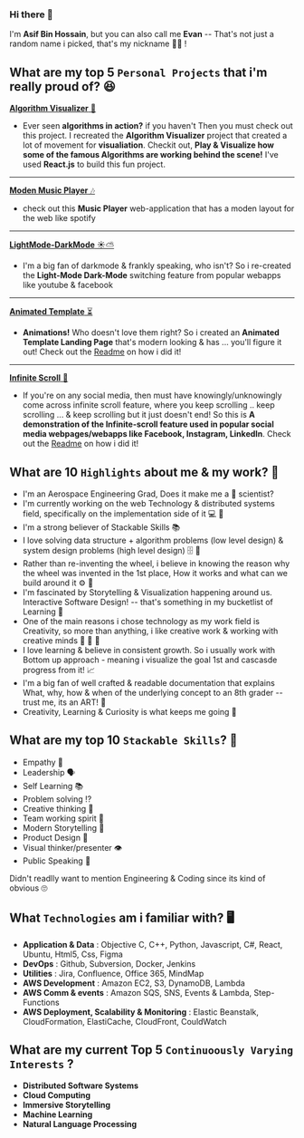 ### Hi there 👋
I'm **Asif Bin Hossain**, but you can also call me **Evan** -- That's not just a random name i picked, that's my nickname 🧛‍♂️ !

## What are my top 5 `Personal Projects` that i'm really proud of? 😆

[**Algorithm Visualizer** 🔢](https://ahossa.github.io/pathfinding-visualizer/)
- Ever seen **algorithms in action?** if you haven't Then you must check out this project. I recreated the **Algorithm Visualizer** project that created a lot of movement for **visualiation**. Checkit out, **Play & Visualize how some of the famous Algorithms are working behind the scene!** I've used **React.js** to build this fun project.

***
[**Moden Music Player** 🎶](https://ahossa.github.io/moden-music-player/)
- check out this **Music Player** web-application that has a moden layout for the web like spotify

***
[**LightMode-DarkMode** ☀️⛅](https://ahossa.github.io/light-dark-mode/)
- I'm a big fan of darkmode & frankly speaking, who isn't? So i re-created the **Light-Mode Dark-Mode** switching feature from popular webapps like youtube & facebook


***
[**Animated Template** ⏳](https://ahossa.github.io/animated-template/) 
- **Animations!** Who doesn't love them right? So i created an **Animated Template Landing Page** that's modern looking & has ... you'll figure it out! Check out the [Readme](https://github.com/ahossa/animated-template) on how i did it!

***
[**Infinite Scroll** 📜](https://ahossa.github.io/infinite-scroll-priv/)
- If you're on any social media, then must have knowingly/unknowingly come across infinite scroll feature, where you keep scrolling .. keep scrolling ... & keep scrolling but it just doesn't end! So this is **A demonstration of the Infinite-scroll feature used in popular social media webpages/webapps like Facebook, Instagram, LinkedIn**. Check out the [Readme](https://github.com/ahossa/inifinite-scroll/wiki) on how i did it!

## What are 10 `Highlights` about me & my work? 🔭 
- I'm an Aerospace Engineering Grad, Does it make me a :rocket:	scientist?
- I'm currently working on the web Technology & distributed systems field, specifically on the implementation side of it  💻 🔗 
- I'm a strong believer of Stackable Skills 📚
- I love solving data structure + algorithm problems (low level design) & system design problems (high level design) 🗄️ 💾
- Rather than re-inventing the wheel, i believe in knowing the reason why the wheel was invented in the 1st place, How it works and what can we build around it ⚙️ 🚗
- I'm fascinated by Storytelling & Visualization happening around us. Interactive Software Design! -- that's something in my bucketlist of Learning 🤩
- One of the main reasons i chose technology as my work field is Creativity, so more than anything, i like creative work & working with creative minds 🧠 🧠 🧠
- I love learning & believe in consistent growth. So i usually work with Bottom up approach - meaning i visualize the goal 1st and cascasde progress from it! 📈
- I'm a big fan of well crafted & readable documentation that explains What, why, how & when of the underlying concept to an 8th grader -- trust me, its an ART! 🎨
- Creativity, Learning & Curiosity is what keeps me going 🤔 

## What are my top 10 `Stackable Skills`? 🧱
- Empathy 🤗
- Leadership 🗣️
- Self Learning 📚
- Problem solving ⁉️
- Creative thinking 🧠
- Team working spirit 🤝
- Modern Storytelling 💭
- Product Design 📱
- Visual thinker/presenter 👁️
- Public Speaking 📢

Didn't readlly want to mention Engineering & Coding since its kind of obvious 🙄 

## What `Technologies` am i familiar with? 🖥️
- **Application & Data** : Objective C, C++, Python, Javascript, C#, React, Ubuntu, Html5, Css, Figma
- **DevOps** : Github, Subversion, Docker, Jenkins
- **Utilities** : Jira, Confluence, Office 365, MindMap
- **AWS Development** : Amazon EC2, S3, DynamoDB, Lambda
- **AWS Comm & events** : Amazon SQS, SNS, Events & Lambda, Step-Functions
- **AWS Deployment, Scalability & Monitoring** : Elastic Beanstalk, CloudFormation, ElastiCache, CloudFront, CouldWatch


## What are my current Top 5 `Continuoously Varying Interests` ?
- **Distributed Software Systems**
- **Cloud Computing**
- **Immersive Storytelling**
- **Machine Learning**
- **Natural Language Processing**

<!--
**ahossa/ahossa** is a ✨ _special_ ✨ repository because its `README.md` (this file) appears on your GitHub profile.

Here are some ideas to get you started:

- 🔭 I’m currently working on ...
- 🌱 I’m currently learning ...
- 👯 I’m looking to collaborate on ...
- 🤔 I’m looking for help with ...
- 💬 Ask me about ...
- 📫 How to reach me: ...
- 😄 Pronouns: ...
- ⚡ Fun fact: ...
-->
